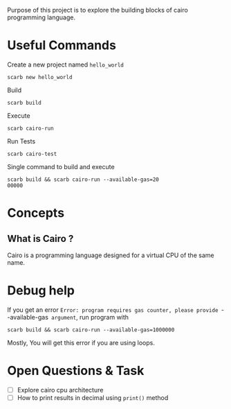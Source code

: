 Purpose of this project is to explore the building blocks of cairo programming language. 


# Useful Commands

Create a new project named `hello_world`
```
scarb new hello_world
```

Build
```
scarb build
```
Execute
```
scarb cairo-run
```
Run Tests
```
scarb cairo-test
```
Single command to build and execute
```
scarb build && scarb cairo-run --available-gas=20
00000
```



# Concepts

## What is Cairo ?

Cairo is a programming language designed for a virtual CPU of the same name. 


# Debug help
If you get an error `Error: program requires gas counter, please provide `--available-gas` argument`, run program with
```
scarb build && scarb cairo-run --available-gas=1000000
```
Mostly, You will get this error if you are using loops.

# Open Questions & Task
- [ ] Explore cairo cpu architecture
- [ ] How to print results in decimal using `print()` method